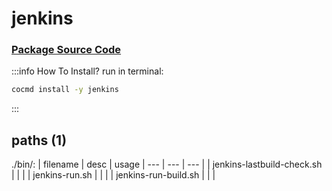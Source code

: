 # jenkins
### [ Package Source Code ](https://github.com/cocmd/hub/tree/master/packages/jenkins)
:::info How To Install?
run in terminal:
```bash
cocmd install -y jenkins
```
:::
## paths (1)
./bin/:
| filename | desc | usage 
| --- | --- | --- |
| jenkins-lastbuild-check.sh |  |  |
| jenkins-run.sh |  |  |
| jenkins-run-build.sh |  |  |

